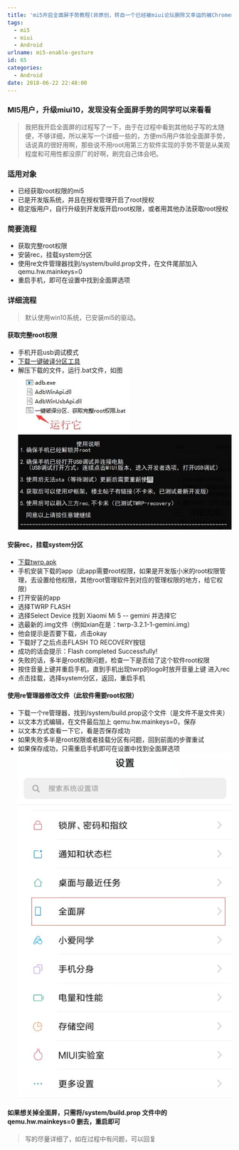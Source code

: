 ```yaml
---
title: 'mi5开启全面屏手势教程(非原创，转自一个已经被miui论坛删除又幸运的被Chrome缓存下来的帖子)'
tags:
  - mi5
  - miui
  - Android
urlname: mi5-enable-gesture
id: 65
categories:
  - Android
date: 2018-06-22 22:48:00
---
```

### MI5用户，升级miui10，发现没有全面屏手势的同学可以来看看
<!--more-->

>我把我开启全面屏的过程写了一下，由于在过程中看到其他帖子写的太随便，不够详细，所以来写一个详细一些的，方便mi5用户体验全面屏手势，话说真的很好用啊，那些说不用root用第三方软件实现的手势不管是从美观程度和可用性都没原厂的好啊，刷完自己体会吧。

### 适用对象
* 已经获取root权限的mi5
* 已是开发版系统，并且在授权管理开启了root授权
* 稳定版用户，自行升级到开发版开启root权限，或者用其他办法获取root授权

### 简要流程
* 获取完整root权限
* 安装rec，挂载system分区
* 使用re文件管理器找到/system/build.prop文件，在文件尾部加入qemu.hw.mainkeys=0
* 重启手机，即可在设置中找到全面屏选项

### 详细流程
>默认使用win10系统，已安装mi5的驱动。

#### 获取完整root权限
* 手机开启usb调试模式
* <a href="https://www.miui.com/forum.php?mod=attachment&aid=MjIzNzU2ODl8YjIwMjgyNGJlNjI1OGQxZTY3OGFhZmNhOTUyOTI2MzR8MTUyOTY1Njg5NA%3D%3D&request=yes&_f=.rar">下载一键破译分区工具</a>
* 解压下载的文件，运行.bat文件，如图
![](/images/005YMNDBly1g0racrzmmlj307003ogli.jpg)
![](/images/005YMNDBly1g0racylveqj30i2081aas.jpg)

#### 安装rec，挂载system分区
* <a href="https://www.miui.com/forum.php?mod=attachment&aid=MjIzNzYwNDd8Yjg4YjdlOWNmYjQ4OWI0NmJmZWFlMTFmMzc4NmMwODJ8MTUyOTY1Njg5NA%3D%3D&request=yes&_f=.apk">下载twrp.apk</a>
* 手机安装下载的app（此app需要root权限，如果是开发版小米的root权限管理，去设置给他权限，其他root管理软件到对应的管理权限的地方，给它权限）
* 打开安装的app
 * 选择TWRP FLASH
 * 选择Select Device 找到 Xiaomi Mi 5 -- gemini 并选择它
 * 选最新的.img文件（例如xian在是：twrp-3.2.1-1-gemini.img） 
 * 他会提示是否要下载，点击okay
 * 下载好了之后点击FLASH TO RECOVERY按钮
 * 成功的话会提示：Flash completed Successfully!
 * 失败的话，多半是root权限问题，检查一下是否给了这个软件root权限
* 按住音量上键并重启手机，直到手机出现twrp的logo时放开音量上键 进入rec
* 点击挂载，选择system分区，返回，重启手机

#### 使用re管理器修改文件（此软件需要root权限）
* 下载一个re管理器，找到/system/build.prop这个文件（是文件不是文件夹）
* 以文本方式编辑，在文件最后加上 qemu.hw.mainkeys=0，保存
* 以文本方式查看一下它，看是否保存成功
* 如果失败多半是root权限或者挂载分区有问题，回到前面的步骤重试
* 如果保存成功，只需重启手机即可在设置中找到全面屏选项
![](/images/005YMNDBly1g0rad71il1j30fy0ppq3m.jpg)

#### 如果想关掉全面屏，只需将/system/build.prop 文件中的 qemu.hw.mainkeys=0 删去，重启即可

>写的尽量详细了，如在过程中有问题，可以回复